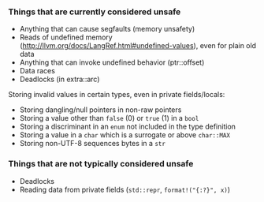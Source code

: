 ### Things that are currently considered unsafe

* Anything that can cause segfaults (memory unsafety)
* Reads of undefined memory (http://llvm.org/docs/LangRef.html#undefined-values), even for plain old data
* Anything that can invoke undefined behavior (ptr::offset)
* Data races
* Deadlocks (in extra::arc)

Storing invalid values in certain types, even in private fields/locals:

* Storing dangling/null pointers in non-raw pointers
* Storing a value other than `false` (0) or `true` (1) in a `bool`
* Storing a discriminant in an `enum` not included in the type definition
* Storing a value in a `char` which is a surrogate or above `char::MAX`
* Storing non-UTF-8 sequences bytes in a `str`

### Things that are not typically considered unsafe

* Deadlocks
* Reading data from private fields (`std::repr`, `format!("{:?}", x)`)
